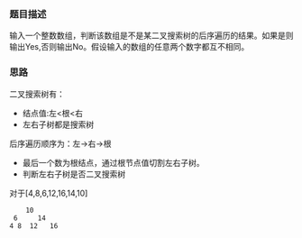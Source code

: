 ### 题目描述

输入一个整数数组，判断该数组是不是某二叉搜索树的后序遍历的结果。如果是则输出Yes,否则输出No。假设输入的数组的任意两个数字都互不相同。

### 思路


二叉搜索树有：

- 结点值:左<根<右
- 左右子树都是搜索树

后序遍历顺序为：左->右->根

- 最后一个数为根结点，通过根节点值切割左右子树。
- 判断左右子树是否二叉搜索树

对于[4,8,6,12,16,14,10]

```
    10
 6     14  
4 8  12   16
```

